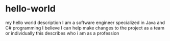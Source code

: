 # hello-world
my hello world description
I am a software engineer specialized in Java and C# programming
I believe I can help make changes to the project as a team or individually
this describes who i am as a profession

